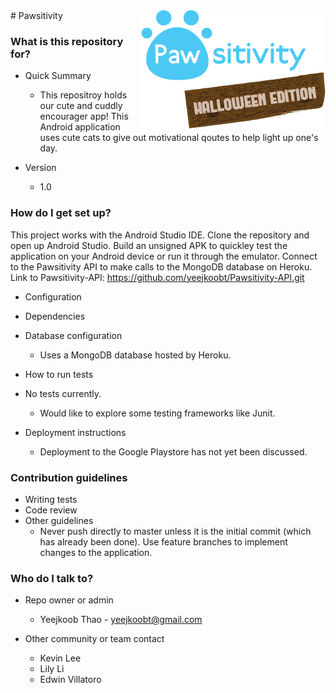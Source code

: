 <img src="./app/src/main/res/drawable/logo_halloween.png" align="Right" />
# Pawsitivity

### What is this repository for? ###
* Quick Summary
    * This repositroy holds our cute and cuddly encourager app! This Android application uses cute cats to give out motivational qoutes to help light up one's day.

* Version
    * 1.0

### How do I get set up? ###

This project works with the Android Studio IDE.
Clone the repository and open up Android Studio.
Build an unsigned APK to quickley test the application on your
Android device or run it through the emulator.
Connect to the Pawsitivity API to make calls to the MongoDB database on Heroku.
Link to Pawsitivity-API: https://github.com/yeejkoobt/Pawsitivity-API.git

* Configuration

* Dependencies

* Database configuration
    * Uses a MongoDB database hosted by Heroku.

* How to run tests
* No tests currently.
    * Would like to explore some testing frameworks like Junit.

* Deployment instructions
    * Deployment to the Google Playstore has not yet been discussed.

### Contribution guidelines ###

* Writing tests
* Code review
* Other guidelines
    * Never push directly to master unless it is the initial commit (which has already been done).
Use feature branches to implement changes to the application.

### Who do I talk to? ###

* Repo owner or admin
    * Yeejkoob Thao - yeejkoobt@gmail.com

* Other community or team contact
    * Kevin Lee
    * Lily Li
    * Edwin Villatoro
